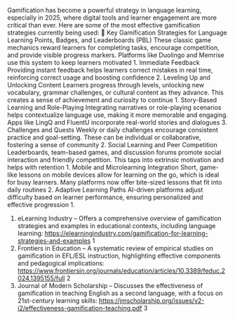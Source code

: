 Gamification has become a powerful strategy in language learning, especially in 2025, where digital tools and learner engagement are more critical than ever. Here are some of the most effective gamification strategies currently being used:
🔑 Key Gamification Strategies for Language Learning
Points, Badges, and Leaderboards (PBL)
These classic game mechanics reward learners for completing tasks, encourage competition, and provide visible progress markers.
Platforms like Duolingo and Memrise use this system to keep learners motivated 1.
Immediate Feedback
Providing instant feedback helps learners correct mistakes in real time, reinforcing correct usage and boosting confidence 2.
Leveling Up and Unlocking Content
Learners progress through levels, unlocking new vocabulary, grammar challenges, or cultural content as they advance.
This creates a sense of achievement and curiosity to continue 1.
Story-Based Learning and Role-Playing
Integrating narratives or role-playing scenarios helps contextualize language use, making it more memorable and engaging.
Apps like LingQ and FluentU incorporate real-world stories and dialogues 3.
Challenges and Quests
Weekly or daily challenges encourage consistent practice and goal-setting.
These can be individual or collaborative, fostering a sense of community 2.
Social Learning and Peer Competition
Leaderboards, team-based games, and discussion forums promote social interaction and friendly competition.
This taps into extrinsic motivation and helps with retention 1.
Mobile and Microlearning Integration
Short, game-like lessons on mobile devices allow for learning on the go, which is ideal for busy learners.
Many platforms now offer bite-sized lessons that fit into daily routines 2.
Adaptive Learning Paths
AI-driven platforms adjust difficulty based on learner performance, ensuring personalized and effective progression 1.

1. eLearning Industry – Offers a comprehensive overview of gamification strategies and examples in educational contexts, including language learning: https://elearningindustry.com/gamification-for-learning-strategies-and-examples 1
2. Frontiers in Education – A systematic review of empirical studies on gamification in EFL/ESL instruction, highlighting effective components and pedagogical implications: https://www.frontiersin.org/journals/education/articles/10.3389/feduc.2024.1395155/full 2
3. Journal of Modern Scholarship – Discusses the effectiveness of gamification in teaching English as a second language, with a focus on 21st-century learning skills: https://jmscholarship.org/issues/v2-i2/effectiveness-gamification-teaching.pdf 3